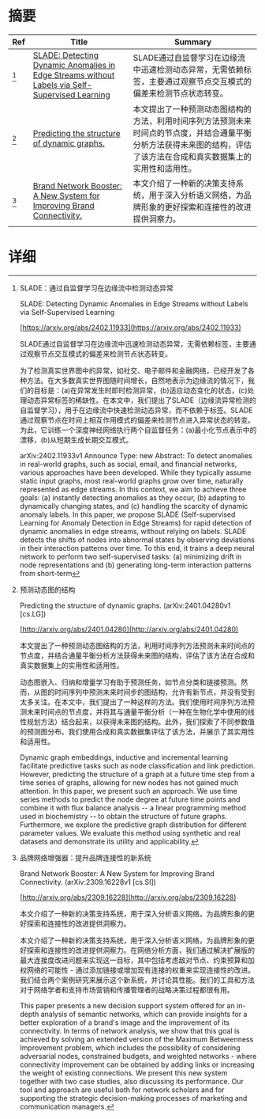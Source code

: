 # 摘要

| Ref | Title | Summary |
| --- | --- | --- |
| [^1] | [SLADE: Detecting Dynamic Anomalies in Edge Streams without Labels via Self-Supervised Learning](https://arxiv.org/abs/2402.11933) | SLADE通过自监督学习在边缘流中迅速检测动态异常，无需依赖标签，主要通过观察节点交互模式的偏差来检测节点状态转变。 |
| [^2] | [Predicting the structure of dynamic graphs.](http://arxiv.org/abs/2401.04280) | 本文提出了一种预测动态图结构的方法，利用时间序列方法预测未来时间点的节点度，并结合通量平衡分析方法获得未来图的结构，评估了该方法在合成和真实数据集上的实用性和适用性。 |
| [^3] | [Brand Network Booster: A New System for Improving Brand Connectivity.](http://arxiv.org/abs/2309.16228) | 本文介绍了一种新的决策支持系统，用于深入分析语义网络，为品牌形象的更好探索和连接性的改进提供洞察力。 |

# 详细

[^1]: SLADE：通过自监督学习在边缘流中检测动态异常

    SLADE: Detecting Dynamic Anomalies in Edge Streams without Labels via Self-Supervised Learning

    [https://arxiv.org/abs/2402.11933](https://arxiv.org/abs/2402.11933)

    SLADE通过自监督学习在边缘流中迅速检测动态异常，无需依赖标签，主要通过观察节点交互模式的偏差来检测节点状态转变。

    

    为了检测真实世界图中的异常，如社交、电子邮件和金融网络，已经开发了各种方法。在大多数真实世界图随时间增长，自然地表示为边缘流的情况下，我们的目标是：(a)在异常发生时即时检测异常，(b)适应动态变化的状态，(c)处理动态异常标签的稀缺性。在本文中，我们提出了SLADE（边缘流异常检测的自监督学习），用于在边缘流中快速检测动态异常，而不依赖于标签。SLADE通过观察节点在时间上相互作用模式的偏差来检测节点进入异常状态的转变。为此，它训练一个深度神经网络执行两个自监督任务：(a)最小化节点表示中的漂移，(b)从短期生成长期交互模式。

    arXiv:2402.11933v1 Announce Type: new  Abstract: To detect anomalies in real-world graphs, such as social, email, and financial networks, various approaches have been developed. While they typically assume static input graphs, most real-world graphs grow over time, naturally represented as edge streams. In this context, we aim to achieve three goals: (a) instantly detecting anomalies as they occur, (b) adapting to dynamically changing states, and (c) handling the scarcity of dynamic anomaly labels. In this paper, we propose SLADE (Self-supervised Learning for Anomaly Detection in Edge Streams) for rapid detection of dynamic anomalies in edge streams, without relying on labels. SLADE detects the shifts of nodes into abnormal states by observing deviations in their interaction patterns over time. To this end, it trains a deep neural network to perform two self-supervised tasks: (a) minimizing drift in node representations and (b) generating long-term interaction patterns from short-term 
    
[^2]: 预测动态图的结构

    Predicting the structure of dynamic graphs. (arXiv:2401.04280v1 [cs.LG])

    [http://arxiv.org/abs/2401.04280](http://arxiv.org/abs/2401.04280)

    本文提出了一种预测动态图结构的方法，利用时间序列方法预测未来时间点的节点度，并结合通量平衡分析方法获得未来图的结构，评估了该方法在合成和真实数据集上的实用性和适用性。

    

    动态图嵌入、归纳和增量学习有助于预测任务，如节点分类和链接预测。然而，从图的时间序列中预测未来时间步的图结构，允许有新节点，并没有受到太多关注。在本文中，我们提出了一种这样的方法。我们使用时间序列方法预测未来时间点的节点度，并将其与通量平衡分析（一种在生物化学中使用的线性规划方法）结合起来，以获得未来图的结构。此外，我们探索了不同参数值的预测图分布。我们使用合成和真实数据集评估了该方法，并展示了其实用性和适用性。

    Dynamic graph embeddings, inductive and incremental learning facilitate predictive tasks such as node classification and link prediction. However, predicting the structure of a graph at a future time step from a time series of graphs, allowing for new nodes has not gained much attention. In this paper, we present such an approach. We use time series methods to predict the node degree at future time points and combine it with flux balance analysis -- a linear programming method used in biochemistry -- to obtain the structure of future graphs. Furthermore, we explore the predictive graph distribution for different parameter values. We evaluate this method using synthetic and real datasets and demonstrate its utility and applicability.
    
[^3]: 品牌网络增强器：提升品牌连接性的新系统

    Brand Network Booster: A New System for Improving Brand Connectivity. (arXiv:2309.16228v1 [cs.SI])

    [http://arxiv.org/abs/2309.16228](http://arxiv.org/abs/2309.16228)

    本文介绍了一种新的决策支持系统，用于深入分析语义网络，为品牌形象的更好探索和连接性的改进提供洞察力。

    

    本文介绍了一种新的决策支持系统，用于深入分析语义网络，为品牌形象的更好探索和连接性的改进提供洞察力。在网络分析方面，我们通过解决扩展版的最大连接度改进问题来实现这一目标，其中包括考虑敌对节点、约束预算和加权网络的可能性 - 通过添加链接或增加现有连接的权重来实现连接性的改进。我们结合两个案例研究来展示这个新系统，并讨论其性能。我们的工具和方法对于网络学者和支持市场营销和传播管理者的战略决策过程都很有用。

    This paper presents a new decision support system offered for an in-depth analysis of semantic networks, which can provide insights for a better exploration of a brand's image and the improvement of its connectivity. In terms of network analysis, we show that this goal is achieved by solving an extended version of the Maximum Betweenness Improvement problem, which includes the possibility of considering adversarial nodes, constrained budgets, and weighted networks - where connectivity improvement can be obtained by adding links or increasing the weight of existing connections. We present this new system together with two case studies, also discussing its performance. Our tool and approach are useful both for network scholars and for supporting the strategic decision-making processes of marketing and communication managers.
    

